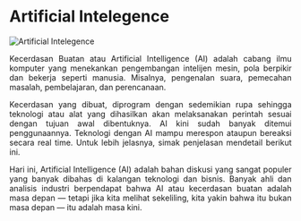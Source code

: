 # Artificial Intelegence

![Artificial Intelegence](https://image.freepik.com/free-vector/abstract-wireframe-digital-human-female-face-streaming-matrix-digital-binary-code-background-ai-artificial-intelligence-concept_127544-849.jpg)

<p  style="text-align: justify"> Kecerdasan Buatan atau Artificial Intelligence (AI) adalah cabang ilmu komputer yang menekankan pengembangan intelijen mesin, pola berpikir dan bekerja seperti manusia. Misalnya, pengenalan suara, pemecahan masalah, pembelajaran, dan perencanaan.</p>

<p  style="text-align: justify">Kecerdasan yang dibuat, diprogram dengan sedemikian rupa sehingga teknologi atau alat yang dihasilkan akan melaksanakan perintah sesuai dengan tujuan awal dibentuknya. AI kini sudah banyak ditemui penggunaannya. Teknologi dengan AI mampu merespon ataupun bereaksi secara real time. Untuk lebih jelasnya, simak penjelasan mendetail berikut ini.</p>

<p  style="text-align: justify"> Hari ini, Artificial Intelligence (AI) adalah bahan diskusi yang sangat populer yang banyak dibahas di kalangan teknologi dan bisnis. Banyak ahli dan analisis industri berpendapat bahwa AI atau kecerdasan buatan adalah masa depan — tetapi jika kita melihat sekeliling, kita yakin bahwa itu bukan masa depan — itu adalah masa kini.</p>